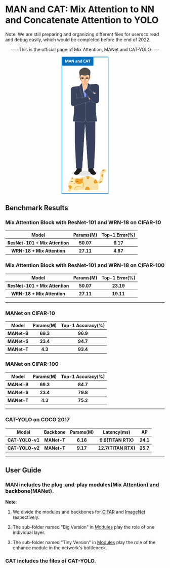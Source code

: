 # MAN and CAT: Mix Attention to NN and Concatenate Attention to YOLO

Note: We are still preparing and organizing different files for users to read and debug easily, which would be completed before the end of 2022. 

<div align="center">
  <p>===This is the official page of Mix Attention, MANet and CAT-YOLO===</p>
  <img src="https://github.com/GuanRunwei/MAN-and-CAT/blob/main/logo1.png" width=150 alt="CAT-YOLO">
 </div>
 
 
 ## Benchmark Results
 
 ### Mix Attention Block with ResNet-101 and WRN-18 on CIFAR-10
 
<table>
        <tr>
            <th>Model</th>
            <th>Params(M)</th>
            <th>Top-1 Error(%)</th>
        </tr>
        <tr>
            <th>ResNet-101 + Mix Attention</th>
            <th>50.07</th>
            <th>6.17</th>
        </tr>
        <tr>
            <th>WRN-18 + Mix Attention</th>
            <th>27.11</th>
            <th>4.87</th>
        </tr>
</table>
    
    
### Mix Attention Block with ResNet-101 and WRN-18 on CIFAR-100

<table>
        <tr>
            <th>Model</th>
            <th>Params(M)</th>
            <th>Top-1 Error(%)</th>
        </tr>
        <tr>
            <th>ResNet-101 + Mix Attention</th>
            <th>50.07</th>
            <th>23.19</th>
        </tr>
        <tr>
            <th>WRN-18 + Mix Attention</th>
            <th>27.11</th>
            <th>19.11</th>
        </tr>
</table>

***

### MANet on CIFAR-10

<table>
        <tr>
            <th>Model</th>
            <th>Params(M)</th>
            <th>Top-1 Accuracy(%)</th>
        </tr>
        <tr>
            <th>MANet-B</th>
            <th>69.3</th>
            <th>96.9</th>
        </tr>
        <tr>
            <th>MANet-S</th>
            <th>23.4</th>
            <th>94.7</th>
        </tr>
         <tr>
            <th>MANet-T</th>
            <th>4.3</th>
            <th>93.4</th>
        </tr>
</table>


### MANet on CIFAR-100

<table>
        <tr>
            <th>Model</th>
            <th>Params(M)</th>
            <th>Top-1 Accuracy(%)</th>
        </tr>
        <tr>
            <th>MANet-B</th>
            <th>69.3</th>
            <th>84.7</th>
        </tr>
        <tr>
            <th>MANet-S</th>
            <th>23.4</th>
            <th>79.8</th>
        </tr>
         <tr>
            <th>MANet-T</th>
            <th>4.3</th>
            <th>75.2</th>
        </tr>
</table>

***

### CAT-YOLO on COCO 2017
<table>
        <tr>
            <th>Model</th>
            <th>Backbone</th>
          <th>Params(M)</th>
          <th>Latency(ms)</th>
            <th>AP</th>
        </tr>
        <tr>
            <th>CAT-YOLO-v1</th>
            <th>MANet-T</th>
            <th>6.16</th>
          <th>9.9(TITAN RTX)</th>
          <th>24.1</th>
        </tr>
        <tr>
            <th>CAT-YOLO-v2</th>
            <th>MANet-T</th>
            <th>9.17</th>
          <th>12.7(TITAN RTX)</th>
          <th>25.7</th>
        </tr>
</table>

***

## User Guide

### **MAN** includes the plug-and-play modules(Mix Attention) and backbone(MANet).

**Note**:

1. We divide the modules and backbones for [CIFAR](https://github.com/GuanRunwei/MAN-and-CAT/tree/main/MAN/Modules/For%20CIFAR) and [ImageNet](https://github.com/GuanRunwei/MAN-and-CAT/tree/main/MAN/Modules/For%20ImageNet_Like) respectively. 

2. The sub-folder named "Big Version" in [Modules](https://github.com/GuanRunwei/MAN-and-CAT/tree/main/MAN/Modules) play the role of one individual layer.  

3. The sub-folder named "Tiny Version" in [Modules](https://github.com/GuanRunwei/MAN-and-CAT/tree/main/MAN/Modules) play the role of the enhance module in the network's bottleneck.

### **CAT** includes the files of CAT-YOLO.
